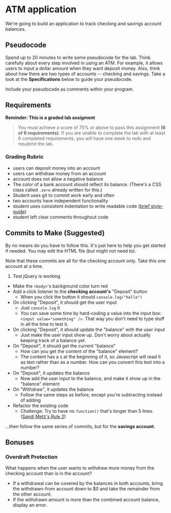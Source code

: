 # ATM application

We're going to build an application to track checking and savings account balances.

## Pseudocode

Spend up to 20 minutes to write some pseudocode for the lab. Think carefully about every step involved in using an ATM. For example, it allows users to input a dollar amount when they want deposit money. Also, think about how there are two types of accounts -- checking and savings. Take a look at the **Specifications** below to guide your pseudocode.

Include your pseudocode as comments within your program.

## Requirements

**Reminder: This is a graded lab assigment**


>You must achieve a score of 75% or above to pass this assignment **(6 of 8 requirements)**. If you are unable to complete the lab with at least 6 completed requirements, you will have one week to redo and resubmit the lab.


### Grading Rubric

- users can deposit money into an account
- users can withdraw money from an account
- account does not allow a negative balance
- The color of a bank account should reflect its balance. (There's a CSS class called `.zero` already written for this.)
- Student uses git to commit work early and often
- two accounts have independent functionality
- student uses consistent indentation to write readable code ([brief style-guide](https://courses.cs.washington.edu/courses/cse154/17au/styleguide/js/spacing-indentation-js.html))
- student left clear comments throughout code


## Commits to Make (Suggested)

By no means do you have to follow this. It's just here to help you get started if needed. You may edit the HTML file (but might not need to).

Note that these commits are all for the checking account only. Take this one account at a time.

1. Test jQuery is working
  - Make the `<body>`'s background color turn red
- Add a click listener to the **checking account's** "Deposit" button
  - When you click the button it should `console.log("hello")`
- On clicking "Deposit", it should get the user input
  - Just `console.log` it
  - You can save some time by hard-coding a value into the input box: `<input value="something" />`. That way you don't need to type stuff in all the time to test it.
- On clicking "Deposit", it should update the "balance" with the user input
  - Just make the user input show up. Don't worry about actually keeping track of a balance yet.
- On "Deposit", it should get the current "balance"
  - How can you get the content of the "balance" element?
  - The content has a `$` at the beginning of it, so Javascript will read it as text rather than as a number. How can you convert this text into a number?
- On "Deposit", it updates the balance
  - Now add the user input to the balance, and make it show up in the "balance" element
- On "Withdraw", it updates the balance
  - Follow the same steps as before, except you're subtracting instead of adding
- Refactor the existing code
  - Challenge: Try to have no `function()` that's longer than 5 lines. ([Sandi Metz's Rule 2](https://robots.thoughtbot.com/sandi-metz-rules-for-developers#the-rules))

...then follow the same series of commits, but for the **savings account**.

## Bonuses

### Overdraft Protection

What happens when the user wants to withdraw more money from the checking account than is in the account?
- If a withdrawal can be covered by the balances in both accounts, bring the withdrawn-from account down to $0 and take the remainder from the other account.
- If the withdrawn amount is more than the combined account balance, display an error.
